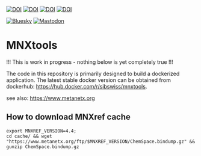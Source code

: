 [![DOI](https://zenodo.org/badge/DOI/10.1093/nar/gkaa992.svg)](https://dx.doi.org/10.1093/nar/gkaa992)
[![DOI](https://zenodo.org/badge/DOI/10.1093/nar/gkv1117.svg)](https://dx.doi.org/10.1093/nar/gkv1117)
[![DOI](https://zenodo.org/badge/DOI/10.1093/bioinformatics/btt036.svg)](https://dx.doi.org/10.1093/bioinformatics/btt036)
[![DOI](https://zenodo.org/badge/DOI/10.1093/bib/bbs058.svg)](https://dx.doi.org/10.1093/bib/bbs058)

[![Bluesky](https://img.shields.io/badge/dynamic/json?url=https%3A%2F%2Fpublic.api.bsky.app%2Fxrpc%2Fapp.bsky.actor.getProfile%2F%3Factor%3Dmetanetx.bsky.social&query=%24.followersCount&style=social&logo=bluesky&label=Follow%20%40MetaNetX)](https://bsky.app/profile/metanetx.bsky.social)
[![Mastodon](https://img.shields.io/mastodon/follow/110870430059853959?label=Follow%20%40MetaNetX)](https://mastodon.social/%40metanetx)

# MNXtools

!!! This is work in progress - nothing below is yet completely true !!!

The code in this repository is primarily designed to build a dockerized application. The latest stable docker version can be obtained from dockerhub: https://hub.docker.com/r/sibswiss/mnxtools.   

see also: https://www.metanetx.org

## How to download MNXref cache
```
export MNXREF_VERSION=4.4;
cd cache/ && wget "https://www.metanetx.org/ftp/$MNXREF_VERSION/ChemSpace.bindump.gz" && gunzip ChemSpace.bindump.gz
```
